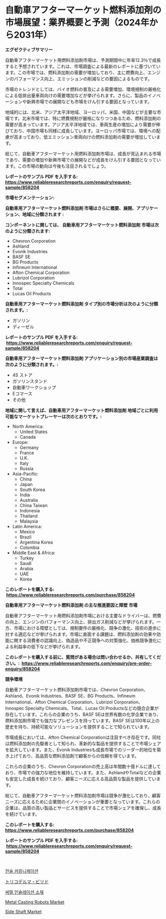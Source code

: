 <p><h1>自動車アフターマーケット燃料添加剤の市場展望：業界概要と予測（2024年から2031年）</h1></p><p><strong>エグゼクティブサマリー</strong></p>
<p><p>自動車アフターマーケット用燃料添加剤市場は、予測期間中に年率12.3％で成長すると予想されています。これは、市場調査による最新のレポートに基づいています。この市場では、燃料添加剤の需要が増加しており、主に燃費向上、エンジンのパフォーマンス向上、エミッションの削減などの要因によるものです。</p><p>市場のトレンドとしては、バイオ燃料の普及による需要増加、環境規制の厳格化による低排出量車両向けの需要増加などが挙げられます。さらに、製品のイノベーションや新興市場での展開なども市場をけん引する要因となっています。</p><p>地域的には、北米、アジア太平洋地域、ヨーロッパ、米国、中国などが主要な市場です。北米市場では、特に燃費規制が厳格になりつつあるため、燃料添加剤の需要が高まっています。アジア太平洋地域では、車両生産の増加により需要が伸びており、中国市場も同様に成長しています。ヨーロッパ市場では、環境への配慮が高まっており、低エミッション車両向けの燃料添加剤の需要が増加しています。</p><p>総じて、自動車アフターマーケット用燃料添加剤市場は、成長が見込まれる市場であり、需要の増加や新興市場での展開などが成長をけん引する要因となっています。この市場の動向は今後も注目されるでしょう。</p></p>
<p><strong>レポートのサンプル PDF を入手する: <a href="https://www.reliableresearchreports.com/enquiry/request-sample/858204">https://www.reliableresearchreports.com/enquiry/request-sample/858204</a></strong></p>
<p><strong>市場セグメンテーション:</strong></p>
<p><strong> 自動車用アフターマーケット燃料添加剤 市場はさらに概要、展開、アプリケーション、地域に分類されます :</strong></p>
<p><strong>コンポーネントに関しては、 自動車用アフターマーケット燃料添加剤 市場は次のように分類されます: &nbsp;</strong></p>
<p><ul><li>Chevron Corporation</li><li>Ashland</li><li>Evonik Industries</li><li>BASF SE</li><li>BG Products</li><li>Infineum International</li><li>Afton Chemical Corporation</li><li>Lubrizol Corporation</li><li>Innospec Specialty Chemicals</li><li>Total</li><li>Lucas Oil Products</li></ul></p>
<p><strong> 自動車用アフターマーケット燃料添加剤 タイプ別の市場分析は次のように分類されます。:</strong></p>
<p><ul><li>ガソリン</li><li>ディーゼル</li></ul></p>
<p><strong>レポートのサンプル PDF を入手する: &nbsp;<a href="https://www.reliableresearchreports.com/enquiry/request-sample/858204">https://www.reliableresearchreports.com/enquiry/request-sample/858204</a></strong></p>
<p><strong> 自動車用アフターマーケット燃料添加剤 アプリケーション別の市場産業調査は次のように分類されます。:</strong></p>
<p><ul><li>4S ストア</li><li>ガソリンスタンド</li><li>自動車ワークショップ</li><li>Eコマース</li><li>その他</li></ul></p>
<p><strong>地域に関して言えば、自動車用アフターマーケット燃料添加剤 地域ごとに利用可能なマーケットプレーヤーは次のとおりです。:</strong></p>
<p><ul>
    <li>
        North America:
        <ul>
            <li>United States</li>
            <li>Canada</li>
        </ul>
    </li>
    <li>
        Europe:
        <ul>
            <li>Germany</li>
            <li>France</li>
            <li>U.K.</li>
            <li>Italy</li>
            <li>Russia</li>
        </ul>
    </li>
    <li>
        Asia-Pacific:
        <ul>
            <li>China</li>
            <li>Japan</li>
            <li>South Korea</li>
            <li>India</li>
            <li>Australia</li>
            <li>China Taiwan</li>
            <li>Indonesia</li>
            <li>Thailand</li>
            <li>Malaysia</li>
        </ul>
    </li>
    <li>
        Latin America:
        <ul>
            <li>Mexico</li>
            <li>Brazil</li>
            <li>Argentina Korea</li>
            <li>Colombia</li>
        </ul>
    </li>
    <li>
        Middle East & Africa:
        <ul>
            <li>Turkey</li>
            <li>Saudi</li>
            <li>Arabia</li>
            <li>UAE</li>
            <li>Korea</li>
        </ul>
    </li>
    </ul></p>
<p><strong>このレポートを購入する: &nbsp;<a href="https://www.reliableresearchreports.com/purchase/858204">https://www.reliableresearchreports.com/purchase/858204</a></strong></p>
<p><strong>自動車用アフターマーケット燃料添加剤 の主な推進要因と障壁 市場</strong></p>
<p><p>自動車アフターマーケット用燃料添加剤市場における主要なドライバーは、燃費の向上、エンジンのパフォーマンス向上、排出ガス削減などが挙げられます。一方、市場における障壁としては、規制要件の厳格化、競争の激化、技術の進歩に対する適応などが挙げられます。市場に直面する課題は、燃料添加剤の効果や効能に関する消費者の認識向上、偽造品や不正競争への対策強化、価格競争激化による利益率の低下などが挙げられます。</p></p>
<p><strong>このレポートを購入する前に、質問がある場合は問い合わせるか、共有してください。:&nbsp; <a href="https://www.reliableresearchreports.com/enquiry/pre-order-enquiry/858204">https://www.reliableresearchreports.com/enquiry/pre-order-enquiry/858204</a></strong></p>
<p><strong>競争環境</strong></p>
<p><p>自動車アフターマーケット燃料添加剤市場では、Chevron Corporation、Ashland、Evonik Industries、BASF SE、BG Products、Infineum International、Afton Chemical Corporation、Lubrizol Corporation、Innospec Specialty Chemicals、Total、Lucas Oil Productsなどの競合企業が存在しています。これらの企業のうち、BASF SEは世界有数の化学企業であり、燃料添加剤市場でも強力なプレゼンスを持っています。BASF SEは100年以上の歴史を持ち、持続可能なソリューションを提供することで知られています。</p><p>市場成長においては、Afton Chemical Corporationは注目すべき存在です。同社は燃料添加剤の先駆者として知られ、革新的な製品を提供することで市場シェアを拡大しています。また、Evonik Industriesも成長市場でのリーダー的地位を築き上げており、高品質な燃料添加剤で顧客からの信頼を得ています。</p><p>これらの企業のうち、Chevron Corporationの売上高は年間数十億ドルに達しており、市場での強力な地位を維持しています。また、AshlandやTotalなどの企業も安定した成長を続けており、顧客ニーズに応える高品質な製品を提供しています。</p><p>総じて、自動車アフターマーケット燃料添加剤市場は競争が激化しており、顧客ニーズに応えるために企業間のイノベーションが重要となっています。これらの企業は、品質の高い製品とサービスを提供することで市場シェアを確保し、成長を続けています。</p></p>
<p><strong>このレポートを購入する: &nbsp; <a href="https://www.reliableresearchreports.com/purchase/858204">https://www.reliableresearchreports.com/purchase/858204</a></strong></p>
<p><strong>レポートのサンプル PDF を入手する: &nbsp;<a href="https://www.reliableresearchreports.com/enquiry/request-sample/858204">https://www.reliableresearchreports.com/enquiry/request-sample/858204</a></strong><strong></strong></p>
<p>&nbsp;</p>
<p><p><a href="https://github.com/vsap75a286l/Market-Research-Report-List-1/blob/main/78406418496.md">전술 커뮤니케이션</a></p><p><a href="https://github.com/joaejkdzgyljvo6/Market-Research-Report-List-1/blob/main/46951059312.md">トリコデルマ・ビリド</a></p><p><a href="https://medium.com/@cute_priencsss/%EC%97%B4-%EC%A0%88%EC%97%B0-%EC%9E%AC%EB%A3%8C-%EC%8B%9C%EC%9E%A5-%EC%A0%84%EB%A7%9D-%EC%82%B0%EC%97%85-%EA%B0%9C%EC%9A%94-%EB%B0%8F-%EC%98%88%EC%B8%A1-2024%EB%85%84%EB%B6%80%ED%84%B0-2031%EB%85%84%EA%B9%8C%EC%A7%80-d412303ec36f">써멀 인슐레이션 소재</a></p><p><a href="https://view.publitas.com/reportprime-1/metal-casting-robots-market-size-2024-2031-global-industrial-analysis-key-geographical-regions-market-share-top-key-players-product-types-and-forecast-research-report/">Metal Casting Robots Market</a></p><p><a href="https://issuu.com/reportprime-2/docs/side-shaft-market-size-2030.pptx">Side Shaft Market</a></p></p>